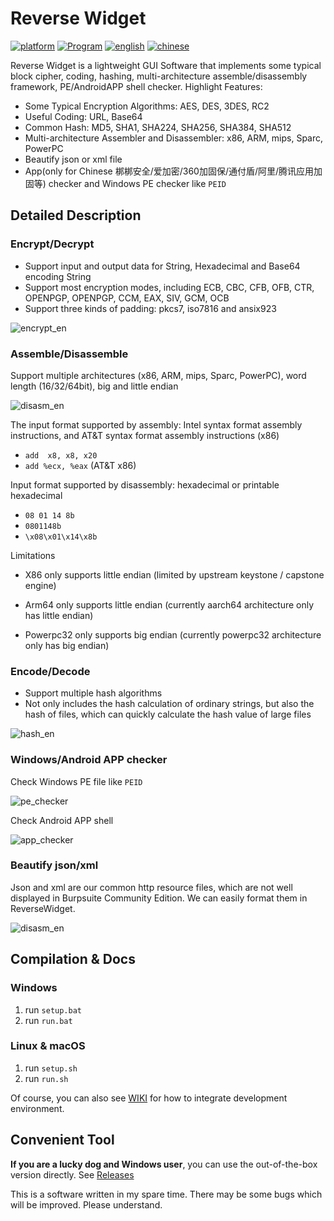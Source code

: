 # Reverse Widget

[![platform](https://img.shields.io/badge/Platform-Windows%20%7C%20macOS%20%7C%20Linux-blue?style=flat-square)](#) [![Program](https://img.shields.io/github/languages/count/liyansong2018/ReverseWidget?style=flat-square)](#) [![english](https://img.shields.io/badge/English(US)-100%25-blue?style=flat-square)](#) [![chinese](https://img.shields.io/badge/简体中文-80%25-blue?style=flat-square)](https://github.com/liyansong2018/ReverseWidget/blob/master/README_zh.md)

Reverse Widget is a lightweight GUI Software that implements some typical  block cipher,  coding, hashing, multi-architecture assemble/disassembly framework, PE/AndroidAPP shell checker. Highlight Features:

- Some Typical Encryption Algorithms: AES, DES, 3DES, RC2
- Useful Coding: URL, Base64
- Common Hash: MD5, SHA1, SHA224, SHA256, SHA384, SHA512
- Multi-architecture Assembler and Disassembler: x86, ARM, mips, Sparc, PowerPC
- Beautify json or xml file
- App(only for Chinese 梆梆安全/爱加密/360加固保/通付盾/阿里/腾讯应用加固等) checker and Windows PE checker like `PEID`

## Detailed Description

### Encrypt/Decrypt

- Support input and output data for String, Hexadecimal and Base64 encoding String
- Support most encryption modes, including ECB, CBC, CFB, OFB, CTR, OPENPGP, OPENPGP, CCM, EAX, SIV, GCM, OCB
- Support three kinds of padding: pkcs7, iso7816 and ansix923

![encrypt_en](images/encrypt_en.png)

### Assemble/Disassemble

Support multiple architectures (x86, ARM, mips, Sparc, PowerPC), word length (16/32/64bit), big and little endian

![disasm_en](images/disasm_en.png)

The input format supported by assembly: Intel syntax format assembly instructions, and AT&T syntax format assembly instructions (x86)

- `add  x8, x8, x20`
- `add %ecx, %eax` (AT&T x86)

Input format supported by disassembly: hexadecimal or printable hexadecimal

- `08 01 14 8b`   
- `0801148b`
- `\x08\x01\x14\x8b`

Limitations

- X86 only supports little endian (limited by upstream keystone / capstone engine)

- Arm64 only supports little endian (currently aarch64 architecture only has little endian)

- Powerpc32 only supports big endian (currently powerpc32 architecture only has big endian)

### Encode/Decode

- Support multiple hash algorithms
- Not only includes the hash calculation of ordinary strings, but also the hash of files, which can quickly calculate the hash value of large files

![hash_en](images/hash_en.png)

### Windows/Android APP checker

Check Windows PE file like `PEID`

![pe_checker](images/pe_checker.png)

Check Android APP shell

![app_checker](images/app_checker.png)

### Beautify json/xml

Json and xml are our common http resource files, which are not well displayed in Burpsuite Community Edition. We can easily format them in ReverseWidget.

![disasm_en](images/format.png)

## Compilation & Docs

### Windows

1. run `setup.bat`
2. run `run.bat`

### Linux & macOS

1. run `setup.sh`
2. run `run.sh`

Of course, you can also see [WIKI](https://github.com/liyansong2018/ReverseWidget/wiki/%E5%BC%80%E5%8F%91%E7%8E%AF%E5%A2%83%E6%90%AD%E5%BB%BA) for how to integrate development environment. 

## Convenient Tool

**If you are a lucky dog and Windows user**, you can use the out-of-the-box version directly. See [Releases](https://github.com/liyansong2018/ReverseWidget/releases)

This is a software written in my spare time. There may be some bugs which will be improved. Please understand.